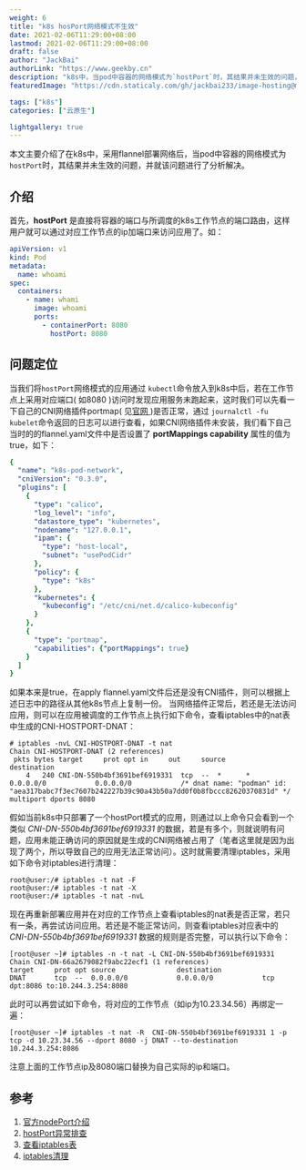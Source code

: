 ```yaml
---
weight: 6
title: "k8s hosPort网络模式不生效"
date: 2021-02-06T11:29:00+08:00
lastmod: 2021-02-06T11:29:00+08:00
draft: false
author: "JackBai"
authorLink: "https://www.geekby.cn"
description: "k8s中，当pod中容器的网络模式为`hostPort`时，其结果并未生效的问题，并就该问题进行了分析解决。"
featuredImage: "https://cdn.staticaly.com/gh/jackbai233/image-hosting@master/20211024/k8s-hostport.5q2orotgpvg0.png"

tags: ["k8s"]
categories: ["云原生"]

lightgallery: true
---
```


本文主要介绍了在k8s中，采用flannel部署网络后，当pod中容器的网络模式为`hostPort`时，其结果并未生效的问题，并就该问题进行了分析解决。

<!--more-->

## 介绍

首先，**hostPort** 是直接将容器的端口与所调度的k8s工作节点的端口路由，这样用户就可以通过对应工作节点的ip加端口来访问应用了。如：

```yaml
apiVersion: v1
kind: Pod
metadata:
  name: whoami
spec:
  containers:
    - name: whami
      image: whoami
      ports:
        - containerPort: 8080
          hostPort: 8080
```
## 问题定位
当我们将`hostPort`网络模式的应用通过 `kubectl`命令放入到k8s中后，若在工作节点上采用对应端口( 如8080 )访问时发现应用服务未跑起来，这时我们可以先看一下自己的CNI网络插件portmap( 见[官网 ](https://kubernetes.io/zh/docs/concepts/extend-kubernetes/compute-storage-net/network-plugins/))是否正常，通过 `journalctl -fu kubelet`命令返回的日志可以进行查看，如果CNI网络插件未安装，我们看下自己当时的的flannel.yaml文件中是否设置了 **portMappings capability** 属性的值为true，如下：
```yaml
{
  "name": "k8s-pod-network",
  "cniVersion": "0.3.0",
  "plugins": [
    {
      "type": "calico",
      "log_level": "info",
      "datastore_type": "kubernetes",
      "nodename": "127.0.0.1",
      "ipam": {
        "type": "host-local",
        "subnet": "usePodCidr"
      },
      "policy": {
        "type": "k8s"
      },
      "kubernetes": {
        "kubeconfig": "/etc/cni/net.d/calico-kubeconfig"
      }
    },
    {
      "type": "portmap",
      "capabilities": {"portMappings": true}
    }
  ]
}
```
如果本来是true，在apply flannel.yaml文件后还是没有CNI插件，则可以根据上述日志中的路径从其他k8s节点上复制一份。
当网络插件正常后，若还是无法访问应用，则可以在应用被调度的工作节点上执行如下命令，查看iptables中的nat表中生成的CNI-HOSTPORT-DNAT：

```shell
# iptables -nvL CNI-HOSTPORT-DNAT -t nat
Chain CNI-HOSTPORT-DNAT (2 references)
 pkts bytes target     prot opt in     out     source               destination
    4   240 CNI-DN-550b4bf3691bef6919331  tcp  --  *      *       0.0.0.0/0            0.0.0.0/0            /* dnat name: "podman" id: "aea317babc7f3ec7607b242227b39c90a43b50a7dd0f0b8fbccc82620370831d" */ multiport dports 8080
```

假如当前k8s中只部署了一个hostPort模式的应用，则通过以上命令只会看到一个类似 *CNI-DN-550b4bf3691bef6919331* 的数据，若是有多个，则就说明有问题，应用未能正确访问的原因就是生成的CNI网络被占用了（笔者这里就是因为出现了两个，所以导致自己的应用无法正常访问）。这时就需要清理iptables，采用如下命令对iptables进行清理：

```shell
root@user:/# iptables -t nat -F 
root@user:/# iptables -t nat -X
root@user:/# iptables -t nat -nvL
```

现在再重新部署应用并在对应的工作节点上查看iptables的nat表是否正常，若只有一条，再尝试访问应用。若还是不能正常访问，则查看iptables对应表中的 *CNI-DN-550b4bf3691bef6919331* 数据的规则是否完整，可以执行以下命令：

```shell
[root@user ~]# iptables -n -t nat -L CNI-DN-550b4bf3691bef6919331
Chain CNI-DN-66a2679082f9abc22ecf1 (1 references)
target     prot opt source               destination
DNAT       tcp  --  0.0.0.0/0            0.0.0.0/0            tcp dpt:8086 to:10.244.3.254:8080
```

此时可以再尝试如下命令，将对应的工作节点（如ip为10.23.34.56）再绑定一遍：

```shell
[root@user ~]# iptables -t nat -R  CNI-DN-550b4bf3691bef6919331 1 -p tcp -d 10.23.34.56 --dport 8080 -j DNAT --to-destination 10.244.3.254:8086
```

注意上面的工作节点ip及8080端口替换为自己实际的ip和端口。

## 参考

1. [官方nodePort介绍](https://kubernetes.io/zh/docs/concepts/services-networking/service/#nodeport)
2. [hostPort异常排查](http://liupeng0518.github.io/2018/12/29/k8s/Network/%E5%BC%82%E5%B8%B8%E6%8E%92%E9%94%99/)
3. [查看iptables表](https://arusso.io/Podman_CNI_Networking_on_CentOS_7/)
4. [iptables清理](https://www.jianshu.com/p/c8f6fb0314cb)